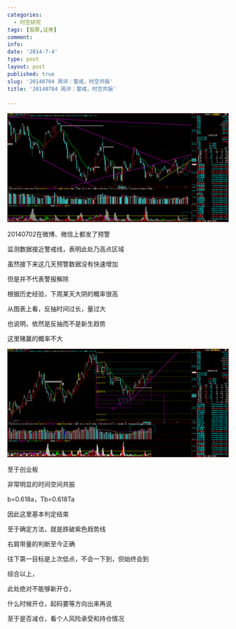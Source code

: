 ```yaml
---
categories:
  - 时空研究
tags: [股票,证券]
comment: 
info: 
date: '2014-7-4'
type: post
layout: post
published: true
slug: '20140704 周评：警戒，时空共振'
title: '20140704 周评：警戒，时空共振'

---
```

![20140704-0](/images/20140704-0.gif)

20140702在微博、微信上都发了预警

监测数据接近警戒线，表明此处乃高点区域

虽然接下来这几天预警数据没有快速增加

但是并不代表警报解除

根据历史经验，下周某天大阴的概率很高

从图表上看，反抽时间过长，量过大

也说明，依然是反抽而不是新生趋势

这里赌赢的概率不大

![20140704-1](/images/20140704-1.gif)

至于创业板

非常明显的时间空间共振

b=0.618a，Tb=0.618Ta

因此这里基本判定结束

至于确定方法，就是跌破紫色趋势线

右肩带量的判断至今正确

往下第一目标是上次低点，不会一下到，但始终会到


综合以上，

此处绝对不能够新开仓，

什么时候开仓，起码要等方向出来再说

至于是否减仓，看个人风险承受和持仓情况


